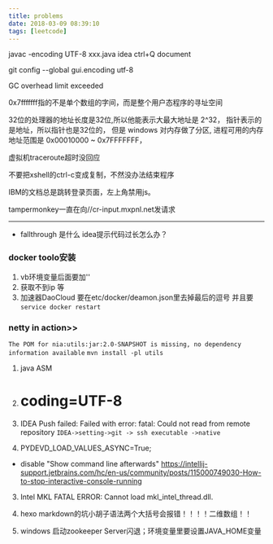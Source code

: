 ```yaml
---
title: problems
date: 2018-03-09 08:39:10
tags: [leetcode]
---
```

javac -encoding UTF-8 xxx.java
idea ctrl+Q document


git config --global gui.encoding utf-8 


GC overhead limit exceeded

0x7fffffff指的不是单个数组的字间，而是整个用户态程序的寻址空间

32位的处理器的地址长度是32位,所以他能表示大最大地址是 2^32， 指针表示的是地址，所以指针也是32位的， 但是 windows 对内存做了分区, 进程可用的内存地址范围是 0x00010000 ~ 0x7FFFFFFF，

虚拟机traceroute超时没回应

不要把xshell的ctrl-c变成复制，不然没办法结束程序

IBM的文档总是跳转登录页面，左上角禁用js。

tampermonkey一直在向//cr-input.mxpnl.net发请求 

---
- fallthrough 是什么
idea提示代码过长怎么办？


### docker toolo安装
1. vb环境变量后面要加'\'
2. 获取不到ip 等
3. 加速器DaoCloud 要在etc/docker/deamon.json里去掉最后的逗号 并且要`service docker restart`

### netty in action>>
`The POM for nia:utils:jar:2.0-SNAPSHOT is missing, no dependency information available`
`mvn install -pl utils`

1. java ASM
1. # coding=UTF-8
1. IDEA Push failed: Failed with error: fatal: Could not read from remote repository
`IDEA->setting->git -> ssh executable ->native`

2. PYDEVD_LOAD_VALUES_ASYNC=True;
-  disable "Show command line afterwards" 
https://intellij-support.jetbrains.com/hc/en-us/community/posts/115000749030-How-to-stop-interactive-console-running
3. Intel MKL FATAL ERROR: Cannot load mkl_intel_thread.dll.
4. hexo markdown的坑小胡子语法两个大括号会报错！！！！二维数组！！

5. windows 启动zookeeper Server闪退；环境变量里要设置JAVA_HOME变量

